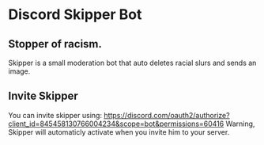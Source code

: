 # Discord Skipper Bot
## Stopper of racism.

Skipper is a small moderation bot that auto deletes racial slurs and sends an image.

## Invite Skipper

You can invite skipper using: https://discord.com/oauth2/authorize?client_id=845458130766004234&scope=bot&permissions=60416
Warning, Skipper will automaticly activate when you invite him to your server.
